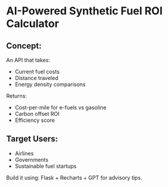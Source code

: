# AI-Powered Synthetic Fuel ROI Calculator

## Concept:
An API that takes:
- Current fuel costs
- Distance traveled
- Energy density comparisons

Returns:
- Cost-per-mile for e-fuels vs gasoline
- Carbon offset ROI
- Efficiency score

## Target Users:
- Airlines
- Governments
- Sustainable fuel startups

Build it using: Flask + Recharts + GPT for advisory tips.
